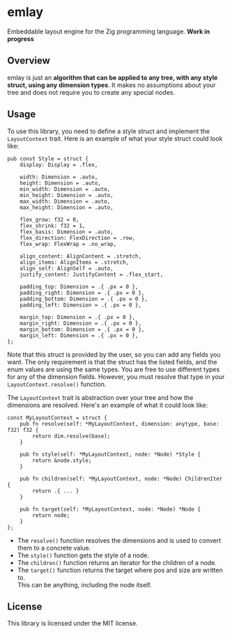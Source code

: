 # emlay

Embeddable layout engine for the Zig programming language. **Work in progress**

## Overview
emlay is just an **algorithm that can be applied to any tree, with any style
struct, using any dimension types**. It makes no assumptions about your tree and
does not require you to create any special nodes.

## Usage
To use this library, you need to define a style struct and implement the
`LayoutContext` trait. Here is an example of what your style struct could look
like:

```zig
pub const Style = struct {
    display: Display = .flex,

    width: Dimension = .auto,
    height: Dimension = .auto,
    min_width: Dimension = .auto,
    min_height: Dimension = .auto,
    max_width: Dimension = .auto,
    max_height: Dimension = .auto,

    flex_grow: f32 = 0,
    flex_shrink: f32 = 1,
    flex_basis: Dimension = .auto,
    flex_direction: FlexDirection = .row,
    flex_wrap: FlexWrap = .no_wrap,

    align_content: AlignContent = .stretch,
    align_items: AlignItems = .stretch,
    align_self: AlignSelf = .auto,
    justify_content: JustifyContent = .flex_start,

    padding_top: Dimension = .{ .px = 0 },
    padding_right: Dimension = .{ .px = 0 },
    padding_bottom: Dimension = .{ .px = 0 },
    padding_left: Dimension = .{ .px = 0 },

    margin_top: Dimension = .{ .px = 0 },
    margin_right: Dimension = .{ .px = 0 },
    margin_bottom: Dimension = .{ .px = 0 },
    margin_left: Dimension = .{ .px = 0 },
};
```

Note that this struct is provided by the user, so you can add any fields you
want. The only requirement is that the struct has the listed fields, and the
enum values are using the same types. You are free to use different types for
any of the dimension fields. However, you must resolve that type in your
`LayoutContext.resolve()` function.

The `LayoutContext` trait is abstraction over your tree and how the dimensions
are resolved. Here's an example of what it could look like:

```zig
const MyLayoutContext = struct {
    pub fn resolve(self: *MyLayoutContext, dimension: anytype, base: f32) f32 {
        return dim.resolve(base);
    }

    pub fn style(self: *MyLayoutContext, node: *Node) *Style {
        return &node.style;
    }

    pub fn children(self: *MyLayoutContext, node: *Node) ChildrenIter {
        return .{ ... }
    }

    pub fn target(self: *MyLayoutContext, node: *Node) *Node {
        return node;
    }
};
```

- The `resolve()` function resolves the dimensions and is used to convert them to
  a concrete value.
- The `style()` function gets the style of a node.
- The `children()` function returns an iterator for the children of a node.
- The `target()` function returns the target where pos and size are written to.\
  This can be anything, including the node itself.

## License
This library is licensed under the MIT license.
